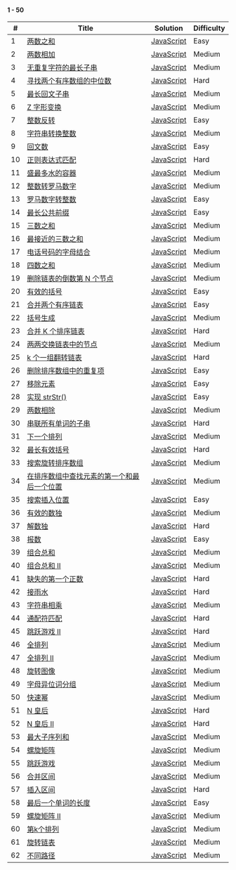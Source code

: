 #### 1 - 50

| \#  | Title                                                                                                                                   | Solution                                                      | Difficulty |
| --- | --------------------------------------------------------------------------------------------------------------------------------------- | ------------------------------------------------------------- | ---------- |
| 1   | [两数之和](https://leetcode-cn.com/problems/two-sum/)                                                                                   | [JavaScript](../javaScript/100/1-twoSum.js)                   | Easy       |
| 2   | [两数相加](https://leetcode-cn.com/problems/add-two-numbers/)                                                                           | [JavaScript](../javaScript/100/2-addTwo.js)                   | Medium     |
| 3   | [无重复字符的最长子串](https://leetcode-cn.com/problems/longest-substring-without-repeating-characters/)                                | [JavaScript](../javaScript/100/3-subString.js)                | Medium     |
| 4   | [寻找两个有序数组的中位数](https://leetcode-cn.com/problems/median-of-two-sorted-arrays/)                                               | [JavaScript](../javaScript/100/4-findMedian.js)               | Hard       |
| 5   | [最长回文子串](https://leetcode-cn.com/problems/longest-palindromic-substring/)                                                         | [JavaScript](../javaScript/100/5-longestPalindrome.js)        | Medium     |
| 6   | [Z 字形变换](https://leetcode-cn.com/problems/zigzag-conversion/)                                                                       | [JavaScript](../javaScript/100/6-zConvert.js)                 | Medium     |
| 7   | [整数反转](https://leetcode-cn.com/problems/reverse-integer/)                                                                           | [JavaScript](../javaScript/100/7-intReverse.js)               | Easy       |
| 8   | [字符串转换整数](https://leetcode-cn.com/problems/string-to-integer-atoi/)                                                              | [JavaScript](../javaScript/100/8-myAtoI.js)                   | Medium     |
| 9   | [回文数](https://leetcode-cn.com/problems/palindrome-number/)                                                                           | [JavaScript](../javaScript/100/9-isPalindrome.js)             | Easy       |
| 10  | [正则表达式匹配](https://leetcode-cn.com/problems/regular-expression-matching/)                                                         | [JavaScript](../javaScript/100/10-isMatch.js)                 | Hard       |
| 11  | [盛最多水的容器](https://leetcode-cn.com/problems/container-with-most-water/)                                                           | [JavaScript](../javaScript/100/11-maxArea.js)                 | Medium     |
| 12  | [整数转罗马数字](https://leetcode-cn.com/problems/integer-to-roman/)                                                                    | [JavaScript](../javaScript/100/12-intToRoman.js)              | Medium     |
| 13  | [罗马数字转整数](https://leetcode-cn.com/problems/roman-to-integer/)                                                                    | [JavaScript](../javaScript/100/13-romanToInt.js)              | Easy       |
| 14  | [最长公共前缀](https://leetcode-cn.com/problems/longest-common-prefix/)                                                                 | [JavaScript](../javaScript/100/14-longestPrefix.js)           | Easy       |
| 15  | [三数之和](https://leetcode-cn.com/problems/3sum/)                                                                                      | [JavaScript](../javaScript/100/15-threeSum.js)                | Medium     |
| 16  | [最接近的三数之和](https://leetcode-cn.com/problems/3sum-closest/)                                                                      | [JavaScript](../javaScript/100/16-threeSumCloset.js)          | Medium     |
| 17  | [电话号码的字母结合](https://leetcode-cn.com/problems/letter-combinations-of-a-phone-number/)                                           | [JavaScript](../javaScript/100/17-phoneNumber.js)             | Medium     |
| 18  | [四数之和](https://leetcode-cn.com/problems/4sum/)                                                                                      | [JavaScript](../javaScript/100/18-fourSum.js)                 | Medium     |
| 19  | [删除链表的倒数第 N 个节点](https://leetcode-cn.com/problems/remove-nth-node-from-end-of-list/)                                         | [JavaScript](../javaScript/100/19-removeNode.js)              | Medium     |
| 20  | [有效的括号](https://leetcode-cn.com/problems/valid-parentheses/)                                                                       | [JavaScript](../javaScript/100/20-isValid.js)                 | Easy       |
| 21  | [合并两个有序链表](https://leetcode-cn.com/problems/merge-two-sorted-lists/)                                                            | [JavaScript](../javaScript/100/21-mergeList.js)               | Easy       |
| 22  | [括号生成](https://leetcode-cn.com/problems/generate-parentheses/)                                                                      | [JavaScript](../javaScript/100/22-parenthesis.js)             | Medium     |
| 23  | [合并 K 个排序链表](https://leetcode-cn.com/problems/merge-k-sorted-lists/)                                                             | [JavaScript](../javaScript/100/23-mergeListK.js)              | Hard       |
| 24  | [两两交换链表中的节点](https://leetcode-cn.com/problems/swap-nodes-in-pairs/)                                                           | [JavaScript](../javaScript/100/24-swapNode.js)                | Medium     |
| 25  | [k 个一组翻转链表](https://leetcode-cn.com/problems/reverse-nodes-in-k-group/)                                                          | [JavaScript](../javaScript/100/25-reverseKGroup.js)           | Hard       |
| 26  | [删除排序数组中的重复项](https://leetcode-cn.com/problems/remove-duplicates-from-sorted-array/)                                         | [JavaScript](../javaScript/100/26-removeDuplicates.js)        | Easy       |
| 27  | [移除元素](https://leetcode-cn.com/problems/remove-element/)                                                                            | [JavaScript](../javaScript/100/27-removeElement.js)           | Easy       |
| 28  | [实现 strStr()](https://leetcode-cn.com/problems/implement-strstr/)                                                                     | [JavaScript](../javaScript/100/28-kmp.js)                     | Easy       |
| 29  | [两数相除](https://leetcode-cn.com/problems/remove-element/)                                                                            | [JavaScript](../javaScript/100/29-divide.js)                  | Medium     |
| 30  | [串联所有单词的子串](https://leetcode-cn.com/problems/remove-element/)                                                                  | [JavaScript](../javaScript/100/30-findSubString.js)           | Hard       |
| 31  | [下一个排列](https://leetcode-cn.com/problems/next-permutation/)                                                                        | [JavaScript](../javaScript/100/31-nextArrange.js)             | Medium     |
| 32  | [最长有效括号](https://leetcode-cn.com/problems/longest-valid-parentheses/)                                                             | [JavaScript](../javaScript/100/32-longestValidParentheses.js) | Hard       |
| 33  | [搜索旋转排序数组](https://leetcode-cn.com/problems/search-in-rotated-sorted-array/)                                                    | [JavaScript](../javaScript/100/33-searchReverse.js)           | Medium     |
| 34  | [在排序数组中查找元素的第一个和最后一个位置](https://leetcode-cn.com/problems/find-first-and-last-position-of-element-in-sorted-array/) | [JavaScript](../javaScript/100/34-findFirstandLast.js)        | Medium     |
| 35  | [搜索插入位置](https://leetcode-cn.com/problems/search-insert-position/)                                                                | [JavaScript](../javaScript/100/35-searchInsert.js)            | Easy       |
| 36  | [有效的数独](https://leetcode-cn.com/problems/valid-sudoku/)                                                                            | [JavaScript](../javaScript/100/36-sudoku1.js)                 | Medium     |
| 37  | [解数独](https://leetcode-cn.com/problems/sudoku-solver/)                                                                               | [JavaScript](../javaScript/100/37-sudoku2.js)                 | Hard       |
| 38  | [报数](https://leetcode-cn.com/problems/count-and-say/)                                                                                 | [JavaScript](../javaScript/100/38-countAndSay.js)             | Easy       |
| 39  | [组合总和](https://leetcode-cn.com/problems/combination-sum/)                                                                           | [JavaScript](../javaScript/100/39-combination.js)             | Medium     |
| 40  | [组合总和 II](https://leetcode-cn.com/problems/combination-sum-ii/)                                                                     | [JavaScript](../javaScript/100/40-combination2.js)            | Medium     |
| 41  | [缺失的第一个正数](https://leetcode-cn.com/problems/first-missing-positive/)                                                            | [JavaScript](../javaScript/100/41-firstMissingPositive.js)    | Hard       |
| 42  | [接雨水](https://leetcode-cn.com/problems/trapping-rain-water/)                                                                         | [JavaScript](../javaScript/100/42-catchTheRain.js)            | Hard       |
| 43  | [字符串相乘](https://leetcode-cn.com/problems/multiply-strings/)                                                                        | [JavaScript](../javaScript/100/43-stringMultiply.js)          | Medium     |
| 44  | [通配符匹配](https://leetcode-cn.com/problems/wildcard-matching/)                                                                       | [JavaScript](../javaScript/100/44-isMatch.js)                 | Hard       |
| 45  | [跳跃游戏 II](https://leetcode-cn.com/problems/jump-game-ii/)                                                                           | [JavaScript](../javaScript/100/45-jumpII.js)                  | Hard       |
| 46  | [全排列](https://leetcode-cn.com/problems/permutations/)                                                                                | [JavaScript](../javaScript/100/46-allArrange.js)              | Medium     |
| 47  | [全排列 II](https://leetcode-cn.com/problems/permutations-ii/)                                                                          | [JavaScript](../javaScript/100/47-allArrangeII.js)            | Medium     |
| 48  | [旋转图像](https://leetcode-cn.com/problems/rotate-image/)                                                                              | [JavaScript](../javaScript/100/48-rotate.js)                  | Medium     |
| 49  | [字母异位词分组](https://leetcode-cn.com/problems/group-anagrams/)                                                                      | [JavaScript](../javaScript/100/49-groupAnagrams.js)           | Medium     |
| 50  | [快速幂](https://leetcode-cn.com/problems/powx-n/)                                                                                      | [JavaScript](../javaScript/100/50-myPow.js)                   | Medium     |
| 51  | [N 皇后](https://leetcode-cn.com/problems/n-queens/)                                                                                    | [JavaScript](../javaScript/100/51-solveNQueens.js)            | Hard       |
| 52  | [N 皇后 II](https://leetcode-cn.com/problems/n-queens-ii/)                                                                              | [JavaScript](../javaScript/100/52-totalNQueens.js)            | Hard       |
| 53  | [最大子序列和](https://leetcode-cn.com/problems/maximum-subarray/)                                                                      | [JavaScript](../javaScript/100/53-maxSubArr.js)               | Medium     |
| 54  | [螺旋矩阵](https://leetcode-cn.com/problems/spiral-matrix/)                                                                             | [JavaScript](../javaScript/100/54-spiralOrder.js)             | Medium     |
| 55  | [跳跃游戏](https://leetcode-cn.com/problems/jump-game/submissions/)                                                                     | [JavaScript](../javaScript/100/55-jumpII.js)                  | Medium     |
| 56  | [合并区间](https://leetcode-cn.com/problems/merge-intervals/submissions/)                                                               | [JavaScript](../javaScript/100/56-merge.js)                   | Medium     |
| 57  | [插入区间](https://leetcode-cn.com/problems/insert-interval/)                                                                           | [JavaScript](../javaScript/100/57-insert.js)                   | Hard       |
| 58  | [最后一个单词的长度](https://leetcode-cn.com/problems/length-of-last-word/)                                                             | [JavaScript](../javaScript/100/58-lengthOfLastWord.js)        | Easy       |
| 59  | [螺旋矩阵 II](https://leetcode-cn.com/problems/spiral-matrix-ii/)                                                                                      | [JavaScript](../javaScript/100/59-generateMatrix.js)                   | Medium     |
| 60  | [第k个排列](https://leetcode-cn.com/problems/permutation-sequence/)                                                                                      | [JavaScript](../javaScript/100/60-getPermutation.js)                   | Medium     |
| 61  | [旋转链表](https://leetcode-cn.com/problems/rotate-list/)                                                                                      | [JavaScript](../javaScript/100/61-rotateList.js)                   | Medium     |
| 62  | [不同路径](https://leetcode-cn.com/problems/unique-paths/)                                                                                      | [JavaScript](../javaScript/100/62-uniquePaths.js)                   | Medium     |
